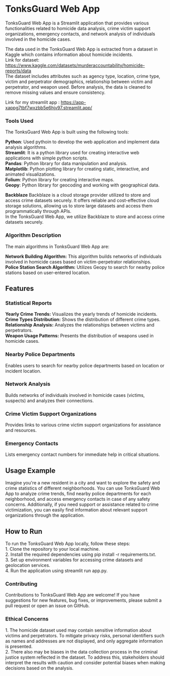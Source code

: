 <h1>TonksGuard Web App</h1>

TonksGuard Web App is a Streamlit application that provides various functionalities related to homicide data analysis, crime victim support organizations, emergency contacts, and network analysis of individuals involved in the homicide cases.

The data used in the TonksGuard Web App is extracted from a dataset in Kaggle which contains information about homicide incidents.<br />
Link for dataset: https://www.kaggle.com/datasets/murderaccountability/homicide-reports/data<br />
The dataset includes attributes such as agency type, location, crime type, victim and perpetrator demographics, relationship between victim and perpetrator, and weapon used. Before analysis, the data is cleaned to remove missing values and ensure consistency.

Link for my streamlit app : https://app-xappg7tbf7wxzbb5e6hjv97.streamlit.app/

<h3>Tools Used</h3>
The TonksGuard Web App is built using the following tools:

<b>Python</b>: Used pythoin to develop the web application and implement data analysis algorithms. <br />
<b>Streamlit</b>: It is a python library used for creating interactive web applications with simple python scripts.<br />
<b>Pandas</b>: Python library for data manipulation and analysis.<br />
<b>Matplotlib</b>: Python plotting library for creating static, interactive, and animated visualizations.<br />
<b>Folium</b>: Python library for creating interactive maps.<br />
<b>Geopy</b>: Python library for geocoding and working with geographical data.

<b>Backblaze</b>
Backblaze is a cloud storage provider utilized to store and access crime datasets securely. It offers reliable and cost-effective cloud storage solutions, allowing us to store large datasets and access them programmatically through APIs.<br />
In the TonksGuard Web App, we utilize Backblaze to store and access crime datasets securely. 

<h3>Algorithm Description</h3>
The main algorithms in TonksGuard Web App are:

<b>Network Building Algorithm:</b> This algorithm builds networks of individuals involved in homicide cases based on victim-perpetrator relationships.<br />
<b>Police Station Search Algorithm:</b> Utilizes Geopy to search for nearby police stations based on user-entered location.

<h2>Features</h2>

<h3>Statistical Reports</h3>

<b>Yearly Crime Trends:</b> Visualizes the yearly trends of homicide incidents.<br />
<b>Crime Types Distribution:</b> Shows the distribution of different crime types.<br />
<b>Relationship Analysis:</b> Analyzes the relationships between victims and perpetrators.<br />
<b>Weapon Usage Patterns:</b> Presents the distribution of weapons used in homicide cases.

<h3>Nearby Police Departments</h3>
Enables users to search for nearby police departments based on location or incident location.

<h3>Network Analysis</h3>
Builds networks of individuals involved in homicide cases (victims, suspects) and analyzes their connections.

<h3>Crime Victim Support Organizations</h3>
Provides links to various crime victim support organizations for assistance and resources.

<h3>Emergency Contacts</h3>
Lists emergency contact numbers for immediate help in critical situations.

<h2>Usage Example</h2>
Imagine you're a new resident in a city and want to explore the safety and crime statistics of different neighborhoods. You can use TonksGuard Web App to analyze crime trends, find nearby police departments for each neighborhood, and access emergency contacts in case of any safety concerns. Additionally, if you need support or assistance related to crime victimization, you can easily find information about relevant support organizations through the application.

<h2>How to Run</h2>
To run the TonksGuard Web App locally, follow these steps:<br />
1. Clone the repository to your local machine.<br />
2. Install the required dependencies using pip install -r requirements.txt.<br />
3. Set up environment variables for accessing crime datasets and geolocation services.<br />
4. Run the application using streamlit run app.py.

<h3>Contributing</h3>
Contributions to TonksGuard Web App are welcome! If you have suggestions for new features, bug fixes, or improvements, please submit a pull request or open an issue on GitHub.

<h3>Ethical Concerns</h3>
1. The homicide dataset used may contain sensitive information about victims and perpetrators. To mitigate privacy risks, personal identifiers such as names and addresses are not displayed, and only aggregate information is presented.<br />
2. There also may be biases in the data collection process in the criminal justice system reflected in the dataset. To address this, stakeholders should interpret the results with caution and consider potential biases when making decisions based on the analysis.


